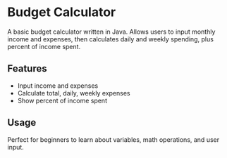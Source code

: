 # Budget Calculator

A basic budget calculator written in Java. Allows users to input monthly income and expenses, then calculates daily and weekly spending, plus percent of income spent.

## Features
- Input income and expenses
- Calculate total, daily, weekly expenses
- Show percent of income spent

## Usage
Perfect for beginners to learn about variables, math operations, and user input.
